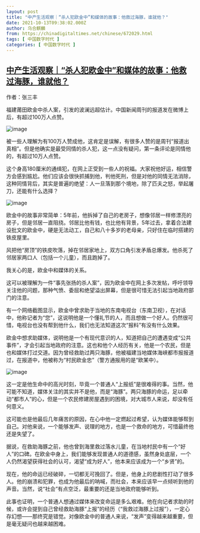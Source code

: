 ```yaml
---
layout: post
title: "中产生活观察｜“杀人犯欧金中”和媒体的故事：他救过海豚，谁就他？"
date: 2021-10-13T09:38:02.000Z
author: 乌合麒麟
from: https://chinadigitaltimes.net/chinese/672029.html
tags: [ 中国数字时代 ]
categories: [ 中国数字时代 ]
---
```

<!--1634117882000-->
[中产生活观察｜“杀人犯欧金中”和媒体的故事：他救过海豚，谁就他？](https://chinadigitaltimes.net/chinese/672029.html)
------

<div>
<p>作者：张三丰</p><p>福建莆田欧金中杀人案，引发的波澜远超估计。中国新闻周刊的报道发在微博上后，有超过100万人点赞。</p><p><img src="https://chinadigitaltimes.net/chinese/files/2021/10/post-672029-6166a20c50cce." alt="image" /></p><p>被一些人理解为有100万人赞成他，这肯定是误解，有很多人赞的是周刊“报道出真相”。但是他确实是最受同情的杀人犯，这一点没有疑问，第一条评论是同情他的，有超过10万人点赞。</p><p>这个身高180厘米的通缉犯，在网上正受到一些人的祝福。大家祝他好运，相信警方会感到尴尬。他们应该会很快抓捕到他，判他死刑，但是对他的同情无法消除，这种同情背后，其实是普遍的绝望：人一旦落到那个境地，除了匹夫之怒，举起屠刀，还能有什么选择？</p><p><img src="https://chinadigitaltimes.net/chinese/files/2021/10/post-672029-6166a20c6c39d." alt="image" /></p><p>欧金中的故事非常简单：5年前，他拆掉了自己的老房子，想像邻居一样修漂亮的房子，但是邻居一直阻挠。邻居比他有钱，也比他有背景，5年过去，拿着合法建设批文的欧金中，硬是无法动工，自己和八十多岁的老母亲，只好住在临时搭建的铁皮屋里。</p><p>风把他“房顶”的铁皮吹落，掉在邻居家地上，双方口角引发矛盾总爆发。他杀死了邻居家两口人（包括一个儿童），而且跑掉了。</p><p>我关心的是，欧金中和媒体的关系。</p><p>这可以被理解为一件“事先张扬的杀人案”，因为欧金中在网上多次发帖，呼吁领导关注他的问题，那种气愤、委屈和绝望溢出屏幕，但是很可惜无法引起当地政府部门的注意。</p><p>有一个网络截图显示，欧金中曾求助于当地的东南电视台（东南卫视），在对话中，他称记者为“您”，这说明他是一个懂礼节的人，而且想做一个好人。仍然很可惜，电视台也没有帮到他什么，我们也无法知道这次“报料”有没有什么效果。</p><p>欧金中想求助媒体，说明他是一个有现代意识的人，知道把自己的遭遇变成“公共事件”，才会引起当地政府的注意。这也和他个人经历有关，他是一个农民，但是也和媒体打过交道。因为曾经救助过两只海豚，他被福建当地媒体海峡都市报报道过，在报道中，他被称为“村民欧金忠”（警方通报用的是“欧某中）。</p><p><img src="https://chinadigitaltimes.net/chinese/files/2021/10/post-672029-6166a20c8264a." alt="image" /></p><p>这一定是他生命中的高光时刻，毕竟一个普通人“上报纸”是很难得的事。当然，他可能不知道，媒体关注的其实并不是他，而是“海豚”。两只海豚的命运，足以牵动“都市人”的心，但是一个农民修建房屋遇到的困境，对大城市人来说，却没有任何意义。</p><p>这可能也是他最后几年痛苦的原因，在心中他一定燃起过希望，认为媒体能够帮到自己。对他来说，一个能够发声、说理的地方，也是一个救命的地方，可惜最终他还是失望了。</p><p>据说，在救助海豚之前，他也曾到海里救过落水儿童，在当地村民中有一个“好人”的口碑。在欧金中身上，我们能够发现普通人的道德感，虽然身处底层，一个人仍然渴望获得社会的认可，渴望“成为好人”，他本来应该成为一个“乡贤”的。</p><p>现在，他的命运已经破碎，一切都无可挽回了。但是，他身上的悲剧性打动了很多人。他的崩溃和犯罪，也成为他最后的呐喊，而社会，本来应该早一点倾听到他的声音。当然，说“社会”有点空泛，最重要的还是当地政府能够听到。</p><p>此事也证明，一个普通人想通过媒体来改变命运是多么艰难。他在向记者求助的时候，或许会提到自己曾经救助海豚“上报”的经历（“我救过海豚上过报”），一定心存幻想——那终究是错觉。对像欧金中的普通人来说，“发声”变得越来越重要，但是毫无疑问也越来越困难。</p>
</div>
